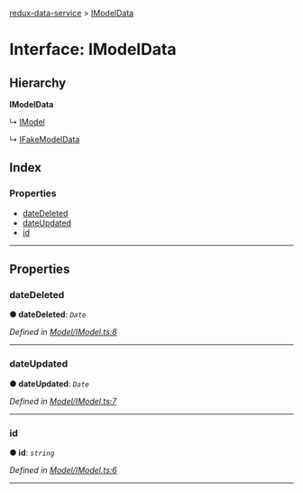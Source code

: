[redux-data-service](../README.md) > [IModelData](../interfaces/imodeldata.md)

# Interface: IModelData

## Hierarchy

**IModelData**

↳  [IModel](imodel.md)

↳  [IFakeModelData](ifakemodeldata.md)

## Index

### Properties

* [dateDeleted](imodeldata.md#datedeleted)
* [dateUpdated](imodeldata.md#dateupdated)
* [id](imodeldata.md#id)

---

## Properties

<a id="datedeleted"></a>

###  dateDeleted

**● dateDeleted**: *`Date`*

*Defined in [Model/IModel.ts:8](https://github.com/Rediker-Software/redux-data-service/blob/533036e/src/Model/IModel.ts#L8)*

___
<a id="dateupdated"></a>

###  dateUpdated

**● dateUpdated**: *`Date`*

*Defined in [Model/IModel.ts:7](https://github.com/Rediker-Software/redux-data-service/blob/533036e/src/Model/IModel.ts#L7)*

___
<a id="id"></a>

###  id

**● id**: *`string`*

*Defined in [Model/IModel.ts:6](https://github.com/Rediker-Software/redux-data-service/blob/533036e/src/Model/IModel.ts#L6)*

___

